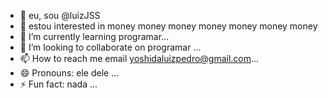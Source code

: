 - 👋 eu, sou @luizJSS
- 👀 estou interested in money money money money money money money 
- 🌱 I’m currently learning programar...
- 💞️ I’m looking to collaborate on programar ...
- 📫 How to reach me email yoshidaluizpedro@gmail.com...
- 😄 Pronouns: ele dele ...
- ⚡ Fun fact: nada ...

<!---
luizJSS/luizJSS is a ✨ special ✨ repository because its `README.md` (this file) appears on your GitHub profile.
You can click the Preview link to take a look at your changes.
--->

